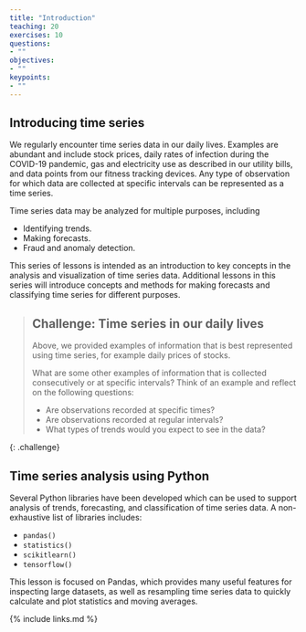 ```yaml
---
title: "Introduction"
teaching: 20
exercises: 10
questions:
- ""
objectives:
- ""
keypoints:
- ""
---
```


## Introducing time series

We regularly encounter time series data in our daily lives. Examples are abundant and include stock prices, daily rates of infection during the COVID-19 pandemic, gas and electricity use as described in our utility bills, and data points from our fitness tracking devices. Any type of observation for which data are collected at specific intervals can be represented as a time series.

Time series data may be analyzed for multiple purposes, including

- Identifying trends.
- Making forecasts.
- Fraud and anomaly detection.

This series of lessons is intended as an introduction to key concepts in the analysis and visualization of time series data. Additional lessons in this series will introduce concepts and methods for making forecasts and classifying time series for different purposes.

> ## Challenge: Time series in our daily lives
>
> Above, we provided examples of information that is best represented using
> time series, for example daily prices of stocks.
>
> What are some other examples of information that is collected consecutively
> or at specific intervals? Think of an example and reflect on the following
> questions:
>
> - Are observations recorded at specific times?
> - Are observations recorded at regular intervals?
> - What types of trends would you expect to see in the data?
> 
{: .challenge}

## Time series analysis using Python

Several Python libraries have been developed which can be used to support analysis of trends, forecasting, and classification of time series data. A non-exhaustive list of libraries includes:

- ```pandas()```
- ```statistics()```
- ```scikitlearn()```
- ```tensorflow()```

This lesson is focused on Pandas, which provides many useful features for inspecting large datasets, as well as resampling time series data to quickly calculate and plot statistics and moving averages.

{% include links.md %}
